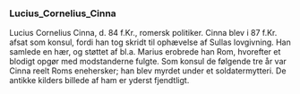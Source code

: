 ### Lucius_Cornelius_Cinna


Lucius Cornelius Cinna, d. 84 f.Kr., romersk politiker. Cinna blev i 87 f.Kr. afsat som konsul, fordi han tog skridt til ophævelse af Sullas lovgivning. Han samlede en hær, og støttet af bl.a. Marius erobrede han Rom, hvorefter et blodigt opgør med modstanderne fulgte. Som konsul de følgende tre år var Cinna reelt Roms enehersker; han blev myrdet under et soldatermytteri. De antikke kilders billede af ham er yderst fjendtligt.